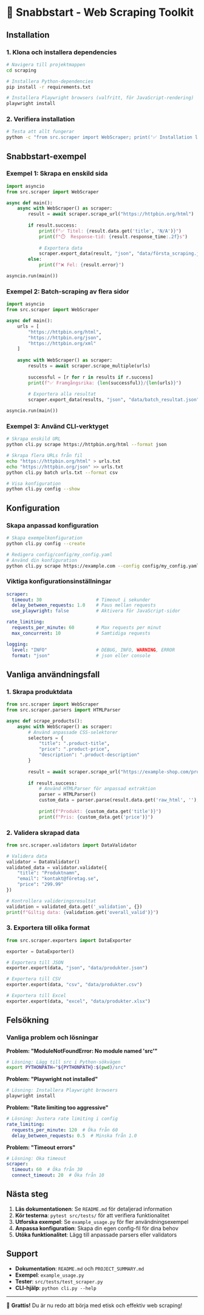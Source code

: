 # 🚀 Snabbstart - Web Scraping Toolkit

## Installation

### 1. Klona och installera dependencies
```bash
# Navigera till projektmappen
cd scraping

# Installera Python-dependencies
pip install -r requirements.txt

# Installera Playwright browsers (valfritt, för JavaScript-rendering)
playwright install
```

### 2. Verifiera installation
```bash
# Testa att allt fungerar
python -c "from src.scraper import WebScraper; print('✅ Installation lyckades!')"
```

## Snabbstart-exempel

### Exempel 1: Skrapa en enskild sida
```python
import asyncio
from src.scraper import WebScraper

async def main():
    async with WebScraper() as scraper:
        result = await scraper.scrape_url("https://httpbin.org/html")
        
        if result.success:
            print(f"✅ Titel: {result.data.get('title', 'N/A')}")
            print(f"⏱️  Response-tid: {result.response_time:.2f}s")
            
            # Exportera data
            scraper.export_data(result, "json", "data/första_scraping.json")
        else:
            print(f"❌ Fel: {result.error}")

asyncio.run(main())
```

### Exempel 2: Batch-scraping av flera sidor
```python
import asyncio
from src.scraper import WebScraper

async def main():
    urls = [
        "https://httpbin.org/html",
        "https://httpbin.org/json",
        "https://httpbin.org/xml"
    ]
    
    async with WebScraper() as scraper:
        results = await scraper.scrape_multiple(urls)
        
        successful = [r for r in results if r.success]
        print(f"✅ Framgångsrika: {len(successful)}/{len(urls)}")
        
        # Exportera alla resultat
        scraper.export_data(results, "json", "data/batch_resultat.json")

asyncio.run(main())
```

### Exempel 3: Använd CLI-verktyget
```bash
# Skrapa enskild URL
python cli.py scrape https://httpbin.org/html --format json

# Skrapa flera URLs från fil
echo "https://httpbin.org/html" > urls.txt
echo "https://httpbin.org/json" >> urls.txt
python cli.py batch urls.txt --format csv

# Visa konfiguration
python cli.py config --show
```

## Konfiguration

### Skapa anpassad konfiguration
```bash
# Skapa exempelkonfiguration
python cli.py config --create

# Redigera config/config/my_config.yaml
# Använd din konfiguration
python cli.py scrape https://example.com --config config/my_config.yaml
```

### Viktiga konfigurationsinställningar
```yaml
scraper:
  timeout: 30                    # Timeout i sekunder
  delay_between_requests: 1.0    # Paus mellan requests
  use_playwright: false          # Aktivera för JavaScript-sidor

rate_limiting:
  requests_per_minute: 60        # Max requests per minut
  max_concurrent: 10             # Samtidiga requests

logging:
  level: "INFO"                  # DEBUG, INFO, WARNING, ERROR
  format: "json"                 # json eller console
```

## Vanliga användningsfall

### 1. Skrapa produktdata
```python
from src.scraper import WebScraper
from src.scraper.parsers import HTMLParser

async def scrape_products():
    async with WebScraper() as scraper:
        # Använd anpassade CSS-selektorer
        selectors = {
            "title": ".product-title",
            "price": ".product-price",
            "description": ".product-description"
        }
        
        result = await scraper.scrape_url("https://example-shop.com/product")
        
        if result.success:
            # Använd HTMLParser för anpassad extraktion
            parser = HTMLParser()
            custom_data = parser.parse(result.data.get('raw_html', ''), selectors)
            
            print(f"Produkt: {custom_data.get('title')}")
            print(f"Pris: {custom_data.get('price')}")
```

### 2. Validera skrapad data
```python
from src.scraper.validators import DataValidator

# Validera data
validator = DataValidator()
validated_data = validator.validate({
    "title": "Produktnamn",
    "email": "kontakt@företag.se",
    "price": "299.99"
})

# Kontrollera valideringsresultat
validation = validated_data.get('_validation', {})
print(f"Giltig data: {validation.get('overall_valid')}")
```

### 3. Exportera till olika format
```python
from src.scraper.exporters import DataExporter

exporter = DataExporter()

# Exportera till JSON
exporter.export(data, "json", "data/produkter.json")

# Exportera till CSV
exporter.export(data, "csv", "data/produkter.csv")

# Exportera till Excel
exporter.export(data, "excel", "data/produkter.xlsx")
```

## Felsökning

### Vanliga problem och lösningar

**Problem: "ModuleNotFoundError: No module named 'src'"**
```bash
# Lösning: Lägg till src i Python-sökvägen
export PYTHONPATH="${PYTHONPATH}:$(pwd)/src"
```

**Problem: "Playwright not installed"**
```bash
# Lösning: Installera Playwright browsers
playwright install
```

**Problem: "Rate limiting too aggressive"**
```yaml
# Lösning: Justera rate limiting i config
rate_limiting:
  requests_per_minute: 120  # Öka från 60
  delay_between_requests: 0.5  # Minska från 1.0
```

**Problem: "Timeout errors"**
```yaml
# Lösning: Öka timeout
scraper:
  timeout: 60  # Öka från 30
  connect_timeout: 20  # Öka från 10
```

## Nästa steg

1. **Läs dokumentationen**: Se `README.md` för detaljerad information
2. **Kör testerna**: `pytest src/tests/` för att verifiera funktionalitet
3. **Utforska exempel**: Se `example_usage.py` för fler användningsexempel
4. **Anpassa konfiguration**: Skapa din egen config-fil för dina behov
5. **Utöka funktionalitet**: Lägg till anpassade parsers eller validators

## Support

- **Dokumentation**: `README.md` och `PROJECT_SUMMARY.md`
- **Exempel**: `example_usage.py`
- **Tester**: `src/tests/test_scraper.py`
- **CLI-hjälp**: `python cli.py --help`

---

🎉 **Grattis!** Du är nu redo att börja med etisk och effektiv web scraping!
